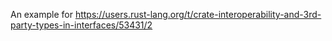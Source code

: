 An example for https://users.rust-lang.org/t/crate-interoperability-and-3rd-party-types-in-interfaces/53431/2